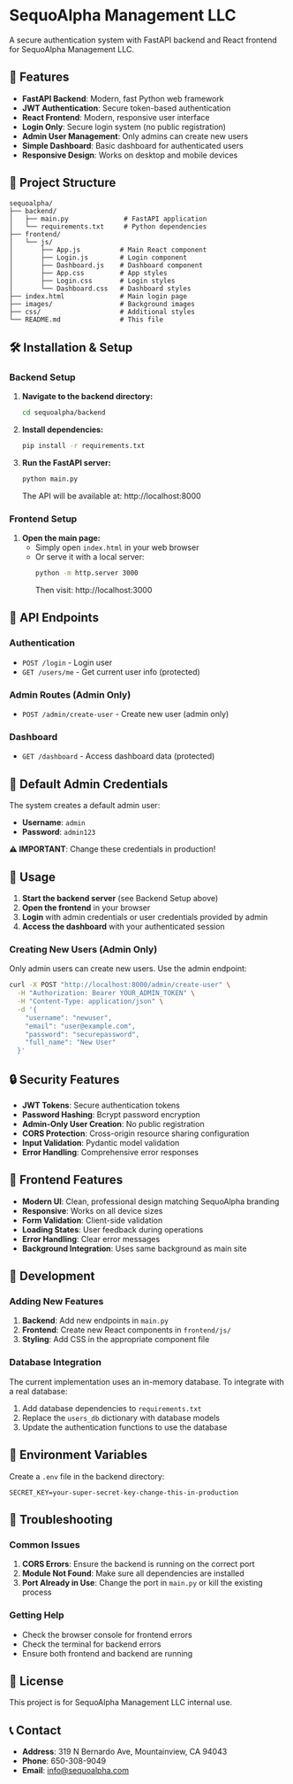 # SequoAlpha Management LLC

A secure authentication system with FastAPI backend and React frontend for SequoAlpha Management LLC.

## 🚀 Features

- **FastAPI Backend**: Modern, fast Python web framework
- **JWT Authentication**: Secure token-based authentication
- **React Frontend**: Modern, responsive user interface
- **Login Only**: Secure login system (no public registration)
- **Admin User Management**: Only admins can create new users
- **Simple Dashboard**: Basic dashboard for authenticated users
- **Responsive Design**: Works on desktop and mobile devices

## 📁 Project Structure

```
sequoalpha/
├── backend/
│   ├── main.py              # FastAPI application
│   └── requirements.txt     # Python dependencies
├── frontend/
│   └── js/
│       ├── App.js          # Main React component
│       ├── Login.js        # Login component
│       ├── Dashboard.js    # Dashboard component
│       ├── App.css         # App styles
│       ├── Login.css       # Login styles
│       └── Dashboard.css   # Dashboard styles
├── index.html              # Main login page
├── images/                 # Background images
├── css/                    # Additional styles
└── README.md               # This file
```

## 🛠️ Installation & Setup

### Backend Setup

1. **Navigate to the backend directory:**
   ```bash
   cd sequoalpha/backend
   ```

2. **Install dependencies:**
   ```bash
   pip install -r requirements.txt
   ```

3. **Run the FastAPI server:**
   ```bash
   python main.py
   ```

   The API will be available at: http://localhost:8000

### Frontend Setup

1. **Open the main page:**
   - Simply open `index.html` in your web browser
   - Or serve it with a local server:
     ```bash
     python -m http.server 3000
     ```
     Then visit: http://localhost:3000

## 🔧 API Endpoints

### Authentication
- `POST /login` - Login user
- `GET /users/me` - Get current user info (protected)

### Admin Routes (Admin Only)
- `POST /admin/create-user` - Create new user (admin only)

### Dashboard
- `GET /dashboard` - Access dashboard data (protected)

## 🔑 Default Admin Credentials

The system creates a default admin user:
- **Username**: `admin`
- **Password**: `admin123`

**⚠️ IMPORTANT**: Change these credentials in production!

## 🎯 Usage

1. **Start the backend server** (see Backend Setup above)
2. **Open the frontend** in your browser
3. **Login** with admin credentials or user credentials provided by admin
4. **Access the dashboard** with your authenticated session

### Creating New Users (Admin Only)

Only admin users can create new users. Use the admin endpoint:

```bash
curl -X POST "http://localhost:8000/admin/create-user" \
  -H "Authorization: Bearer YOUR_ADMIN_TOKEN" \
  -H "Content-Type: application/json" \
  -d '{
    "username": "newuser",
    "email": "user@example.com",
    "password": "securepassword",
    "full_name": "New User"
  }'
```

## 🔒 Security Features

- **JWT Tokens**: Secure authentication tokens
- **Password Hashing**: Bcrypt password encryption
- **Admin-Only User Creation**: No public registration
- **CORS Protection**: Cross-origin resource sharing configuration
- **Input Validation**: Pydantic model validation
- **Error Handling**: Comprehensive error responses

## 🎨 Frontend Features

- **Modern UI**: Clean, professional design matching SequoAlpha branding
- **Responsive**: Works on all device sizes
- **Form Validation**: Client-side validation
- **Loading States**: User feedback during operations
- **Error Handling**: Clear error messages
- **Background Integration**: Uses same background as main site

## 🚀 Development

### Adding New Features

1. **Backend**: Add new endpoints in `main.py`
2. **Frontend**: Create new React components in `frontend/js/`
3. **Styling**: Add CSS in the appropriate component file

### Database Integration

The current implementation uses an in-memory database. To integrate with a real database:

1. Add database dependencies to `requirements.txt`
2. Replace the `users_db` dictionary with database models
3. Update the authentication functions to use the database

## 📝 Environment Variables

Create a `.env` file in the backend directory:

```env
SECRET_KEY=your-super-secret-key-change-this-in-production
```

## 🔧 Troubleshooting

### Common Issues

1. **CORS Errors**: Ensure the backend is running on the correct port
2. **Module Not Found**: Make sure all dependencies are installed
3. **Port Already in Use**: Change the port in `main.py` or kill the existing process

### Getting Help

- Check the browser console for frontend errors
- Check the terminal for backend errors
- Ensure both frontend and backend are running

## 📄 License

This project is for SequoAlpha Management LLC internal use.

## 📞 Contact

- **Address**: 319 N Bernardo Ave, Mountainview, CA 94043
- **Phone**: 650-308-9049
- **Email**: info@sequoalpha.com
